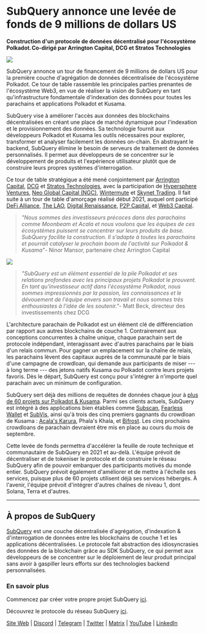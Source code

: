 # SubQuery annonce une levée de fonds de 9 millions de dollars US

**Construction d'un protocole de données décentralisé pour l'écosystème Polkadot. Co-dirigé par Arrington Capital, DCG et Stratos Technologies**

![](https://cdn-images-1.medium.com/max/1600/0*PR4oqrB9Am03VseR)

SubQuery annonce un tour de financement de 9 millions de dollars US pour la première couche d'agrégation de données décentralisée de l'écosystème Polkadot. Ce tour de table rassemble les principales parties prenantes de l'écosystème Web3, en vue de réaliser la vision de SubQuery en tant qu'infrastructure fondamentale d'indexation des données pour toutes les parachains et applications Polkadot et Kusama.

SubQuery vise à améliorer l'accès aux données des blockchains décentralisées en créant une place de marché dynamique pour l'indexation et le provisionnement des données. Sa technologie fournit aux développeurs Polkadot et Kusama les outils nécessaires pour explorer, transformer et analyser facilement les données on-chain. En abstrayant le backend, SubQuery élimine le besoin de serveurs de traitement de données personnalisés. Il permet aux développeurs de se concentrer sur le développement de produits et l'expérience utilisateur plutôt que de construire leurs propres systèmes d'interrogation.

Ce tour de table stratégique a été mené conjointement par [Arrington Capital](https://arringtonxrpcapital.com/), [DCG](https://dcg.co/) et [Stratos Technologies](https://www.stratoslp.com/), avec la participation de [Hypersphere Ventures](https://hypersphere.ventures/), [Neo Global Capital (NGC)](http://ngc.fund/), [Wintermute](https://www.wintermute.com/) et [Skynet Trading](http://skynettrading.com/). Il fait suite à un tour de table d'amorçage réalisé début 2021, auquel ont participé [DeFi Alliance](https://defialliance.co/), [The LAO](https://www.thelao.io/), [Digital Renaissance](https://drf.ee/), [P2P Capital](https://www.p2pcap.com/), et [Web3 Capital](https://web3.capital/).

> *"Nous sommes des investisseurs précoces dans des parachains comme Moonbeam et Acala et nous voulons que les équipes de ces écosystèmes puissent se concentrer sur leurs produits de base. SubQuery facilite la construction. Il s'adapte à toutes les parachains et pourrait catalyser le prochain boom de l'activité sur Polkadot & Kusama"*- Ninor Mansor, partenaire chez Arrington Capital

![](https://cdn-images-1.medium.com/max/1600/1*j4VHuY_BgjkYv_bQ6_DmcQ.gif)

> *"SubQuery est un élément essentiel de la pile Polkadot et ses relations profondes avec les principaux projets Polkadot le prouvent. En tant qu'investisseur actif dans l'écosystème Polkadot, nous sommes impressionnés par la passion, les connaissances et le dévouement de l'équipe envers son travail et nous sommes très enthousiastes à l'idée de les soutenir."*- Matt Beck, directeur des investissements chez DCG

L'architecture parachain de Polkadot est un élément clé de différenciation par rapport aux autres blockchains de couche 1. Contrairement aux conceptions concurrentes à chaîne unique, chaque parachain sert de protocole indépendant, interagissant avec d'autres parachains par le biais d'un relais commun. Pour gagner un emplacement sur la chaîne de relais, les parachains lèvent des capitaux auprès de la communauté par le biais d'une campagne de crowdloan, qui demande aux participants de miser --- à long terme --- des jetons natifs Kusama ou Polkadot contre leurs projets favoris. Dès le départ, SubQuery est conçu pour s'intégrer à n'importe quel parachain avec un minimum de configuration.

SubQuery sert déjà des millions de requêtes de données chaque jour à [plus de 60 projets sur Polkadot & Kusama](https://explorer.subquery.network/). Parmi ses clients actuels, SubQuery est intégré à des applications bien établies comme [Subscan](https://subquery.medium.com/subscans-multi-signature-tool-powered-by-subquery-926da3e4fc25), [Fearless Wallet](https://explorer.subquery.network/subquery/ef1rspb/fearless-wallet) et [SubVis](https://subquery.medium.com/explore-kusama-auctions-with-subvis-io-and-subquery-522351538d17), ainsi qu'à trois des cinq premiers gagnants du crowdloan de Kusama : [Acala's Karura](https://subquery.medium.com/karura-integrates-with-subquery-to-aggregate-and-serve-defi-data-to-kusama-builders-d34f0e722311), Phala's Khala, et [Bifrost](https://subquery.medium.com/bifrost-chooses-subquery-to-provide-the-data-for-their-new-dapp-c8005ee54f38). Les cinq prochains crowdloans de parachain devraient être mis en place au cours du mois de septembre.

Cette levée de fonds permettra d'accélérer la feuille de route technique et communautaire de SubQuery en 2021 et au-delà. L'équipe prévoit de décentraliser et de tokeniser le protocole et de construire le réseau SubQuery afin de pouvoir embarquer des participants motivés du monde entier. SubQuery prévoit également d'améliorer et de mettre à l'échelle ses services, puisque plus de 60 projets utilisent déjà ses services hébergés. À l'avenir, l'équipe prévoit d'intégrer d'autres chaînes de niveau 1, dont Solana, Terra et d'autres.

* * * * *

## À propos de SubQuery

[SubQuery](https://subquery.network) est une couche décentralisée d'agrégation, d'indexation & d'interrogation de données entre les blockchains de couche 1 et les applications décentralisées. Le protocole fait abstraction des idiosyncrasies des données de la blockchain grâce au SDK SubQuery, ce qui permet aux développeurs de se concentrer sur le déploiement de leur produit principal sans avoir à gaspiller leurs efforts sur des technologies backend personnalisées.

### En savoir plus

Commencez par créer votre propre projet SubQuery [ici](https://doc.subquery.network/).

Découvrez le protocole du réseau SubQuery [ici](https://static.subquery.network/whitepaper.pdf).

[Site Web](https://subquery.network/) | [Discord](https://discord.com/invite/78zg8aBSMG) | [Telegram](https://t.me/subquerynetwork) | [Twitter](https://twitter.com/subquerynetwork) | [Matrix](https://matrix.to/#/#subquery:matrix.org) | [YouTube](https://www.youtube.com/channel/UCi1a6NUUjegcLHDFLr7CqLw) | [LinkedIn](https://www.linkedin.com/company/subquery)
